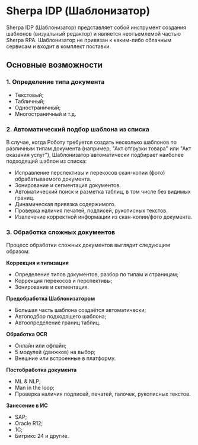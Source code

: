 # Sherpa IDP (Шаблонизатор)

Sherpa IDP (Шаблонизатор) представляет собой инструмент создания шаблонов (визуальный редактор) и является неотъемлемой частью Sherpa RPA.  Шаблонизатор не привязан к каким-либо облачным сервисам и входит в комплект поставки.

## **Основные возможности**

### **1. Определение типа документа**

* Текстовый;
* Табличный;&#x20;
* Одностраничный;
* Многостраничный и т.д.

### **2. Автоматический подбор шаблона из списка**

В случае, когда Роботу требуется создать несколько шаблонов по различным типам документа (например, "Акт отгрузки товара" или "Акт оказания услуг"), Шаблонизатор автоматически подбирает наиболее подходящий шаблон из списка:

* Исправление перспективы и перекосов скан-копии (фото) обрабатываемого документа.
* Зонирование и сегментация документов.
* Автоматический поиск и разметка таблиц, в том числе без видимых границ.
* Динамическая привязка содержимого.
* Проверка наличия печатей, подписей, рукописных текстов.
* Извлечение корректной информации из скан-копии/фото документа.

### **3. Обработка сложных документов**

Процесс обработки сложных документов выглядит следующим образом:

**Коррекция и типизация**

* Определение типов документов, разбор по типам и страницам;
* Коррекция перекосов и перспективы;
* Зонирование и сегментация.

**Предобработка Шаблонизатором**

* Большая часть шаблона создаётся автоматически;
* Автоподбор подходящего шаблона;
* Автоопределение границ таблиц.

**Обработка OCR**

* Онлайн или офлайн;
* 5 модулей (движков) на выбор;
* Внешние или встроенные в платформу.

**Постобработка документа**

* ML & NLP;
* Man in the loop;
* Проверка наличия подписей, печатей, галочек, рукописных текстов.

**Занесение в ИС**

* SAP;
* Oracle R12;
* 1C;
* Битрикс 24 и другие.
